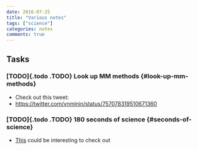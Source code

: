 ```yaml
---
date: 2016-07-25
title: "Various notes"
tags: ["science"]
categories: notes
comments: true
---
```


Tasks
-----

### [TODO]{.todo .TODO} Look up MM methods {#look-up-mm-methods}

-   Check out this tweet:
-   <https://twitter.com/vnminin/status/757078319510671360>

### [TODO]{.todo .TODO} 180 seconds of science {#seconds-of-science}

-   [This](https://www.thinkable.org/vote_competitions/180-seconds-of-science)
    could be interesting to check out
